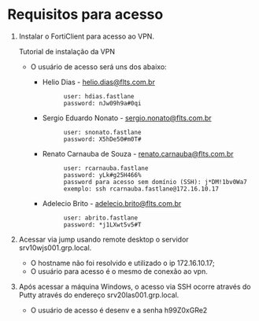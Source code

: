 
# Requisitos para acesso

1. Instalar o FortiClient para acesso ao VPN. 
    <object data="meuarquivo.pdf" type="application/pdf">
       <p>Tutorial de instalação da VPN</p>
    </object>
    * O usuário de acesso será uns dos abaixo:

        * Helio Dias - helio.dias@flts.com.br

                    user: hdias.fastlane
                    password: nJw09h9a#0qi

        * Sergio Eduardo Nonato - sergio.nonato@flts.com.br

                    user: snonato.fastlane
                    password: X5hDe50#m0T#

        * Renato Carnauba de Souza - renato.carnauba@flts.com.br

                    user: rcarnauba.fastlane
                    password: yLk#g25H466%
                    password para acesso sem domínio (SSH): j*DM!1bv0Wa7
                    exemplo: ssh rcarnauba.fastlane@172.16.10.17
                    
        * Adelecio Brito - adelecio.brito@flts.com.br

                    user: abrito.fastlane
                    password: *j1LXwt5v5#T

2. Acessar via jump usando remote desktop o servidor srv10wjs001.grp.local. 
    * O hostname não foi resolvido e utilizado o ip 172.16.10.17;
    * O usuário para acesso é o mesmo de conexão ao vpn.


3. Após acessar a máquina Windows, o acesso via SSH ocorre através do Putty através do endereço srv20las001.grp.local.
    * O usuário de acesso é desenv e a senha h99Z0xGRe2